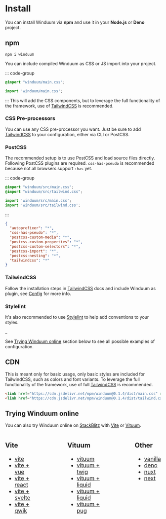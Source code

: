 # Install

You can install Winduum via **npm** and use it in your **Node.js** or **Deno** project.


## npm

```shell
npm i winduum
```

You can include compiled Winduum as CSS or JS import into your project.

::: code-group
```css
@import "winduum/main.css";
```
```js
import 'winduum/main.css';
```
:::
This will add the CSS components, but to leverage the full functionality of the framework, use of [TailwindCSS](#tailwindcss) is recommended.

### CSS Pre-processors

You can use any CSS pre-processor you want. Just be sure to add [TailwindCSS](#tailwindcss) to your configuration, either via CLI or PostCSS.

### PostCSS

The recommended setup is to use PostCSS and load source files directly. Following PostCSS plugins are required. `css-has-pseudo` is recommended because not all browsers support `:has` yet.

::: code-group
```css
@import "winduum/src/main.css";
@import "winduum/src/tailwind.css";
```
```js
import 'winduum/src/main.css';
import 'winduum/src/tailwind.css';
```
:::

```json
{
  "autoprefixer": "*",
  "css-has-pseudo": "*",
  "postcss-custom-media": "*",
  "postcss-custom-properties": "*",
  "postcss-custom-selectors": "*",
  "postcss-import": "*",
  "postcss-nesting": "*",
  "tailwindcss": "*"
}
```

### TailwindCSS

Follow the installation steps in [TailwindCSS](https://tailwindcss.com/docs/installation) docs and include Winduum as plugin, see [Config](config) for more info.

### Stylelint

It's also recommended to use [Stylelint](https://stylelint.io/) to help add conventions to your styles.

_

See [Trying Winduum online](#trying-winduum-online) section below to see all possible examples of configuration.

## CDN

This is meant only for basic usage, only basic styles are included for TailwindCSS, such as colors and font variants. To leverage the full functionality of the framework, use of full [TailwindCSS](#tailwindcss) is recommended.

```html
<link href="https://cdn.jsdelivr.net/npm/winduum@0.1.4/dist/main.css" rel="stylesheet" type="text/css" />
<link href="https://cdn.jsdelivr.net/npm/winduum@0.1.4/dist/tailwind.css" rel="stylesheet" type="text/css" />
```

## Trying Winduum online

You can also try Winduum online on [StackBlitz](https://stackblitz.com/) with [Vite](https://vitejs.dev/) or [Vituum](https://vituum.dev/).

<style>
    @media all and (max-width: 720px) {
        #winduum-examples {
            display: block !important;
            gap: 3rem !important;
        }
    }
</style>

<div id="winduum-examples" style="display: flex; gap: 6rem; font-size: 1.125rem;">
<div>

### Vite
* [vite](https://stackblitz.com/github/winduum/winduum/tree/main/examples/vite)
* [vite + vue]()
* [vite + react]()
* [vite + svelte]()
* [vite + qwik]()

</div>
<div>

### Vituum
* [vituum]()
* [vituum + twig]()
* [vituum + liquid]()
* [vituum + liquid]()
* [vituum + pug]()

</div>
<div>

### Other
* [vanilla]()
* [deno]()
* [nuxt]()
* [next]()

</div>
</div>
